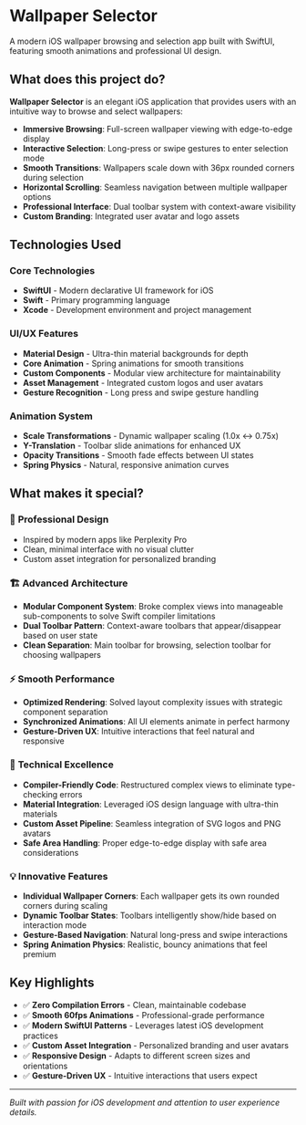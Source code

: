 # Wallpaper Selector

A modern iOS wallpaper browsing and selection app built with SwiftUI, featuring smooth animations and professional UI design.

## What does this project do?

**Wallpaper Selector** is an elegant iOS application that provides users with an intuitive way to browse and select wallpapers:

- **Immersive Browsing**: Full-screen wallpaper viewing with edge-to-edge display
- **Interactive Selection**: Long-press or swipe gestures to enter selection mode
- **Smooth Transitions**: Wallpapers scale down with 36px rounded corners during selection
- **Horizontal Scrolling**: Seamless navigation between multiple wallpaper options
- **Professional Interface**: Dual toolbar system with context-aware visibility
- **Custom Branding**: Integrated user avatar and logo assets

## Technologies Used

### Core Technologies
- **SwiftUI** - Modern declarative UI framework for iOS
- **Swift** - Primary programming language
- **Xcode** - Development environment and project management

### UI/UX Features
- **Material Design** - Ultra-thin material backgrounds for depth
- **Core Animation** - Spring animations for smooth transitions
- **Custom Components** - Modular view architecture for maintainability
- **Asset Management** - Integrated custom logos and user avatars
- **Gesture Recognition** - Long press and swipe gesture handling

### Animation System
- **Scale Transformations** - Dynamic wallpaper scaling (1.0x ↔ 0.75x)
- **Y-Translation** - Toolbar slide animations for enhanced UX
- **Opacity Transitions** - Smooth fade effects between UI states
- **Spring Physics** - Natural, responsive animation curves

## What makes it special?

### 🎨 **Professional Design**
- Inspired by modern apps like Perplexity Pro
- Clean, minimal interface with no visual clutter
- Custom asset integration for personalized branding

### 🏗️ **Advanced Architecture**
- **Modular Component System**: Broke complex views into manageable sub-components to solve Swift compiler limitations
- **Dual Toolbar Pattern**: Context-aware toolbars that appear/disappear based on user state
- **Clean Separation**: Main toolbar for browsing, selection toolbar for choosing wallpapers

### ⚡ **Smooth Performance**
- **Optimized Rendering**: Solved layout complexity issues with strategic component separation
- **Synchronized Animations**: All UI elements animate in perfect harmony
- **Gesture-Driven UX**: Intuitive interactions that feel natural and responsive

### 🔧 **Technical Excellence**
- **Compiler-Friendly Code**: Restructured complex views to eliminate type-checking errors
- **Material Integration**: Leveraged iOS design language with ultra-thin materials
- **Custom Asset Pipeline**: Seamless integration of SVG logos and PNG avatars
- **Safe Area Handling**: Proper edge-to-edge display with safe area considerations

### 💡 **Innovative Features**
- **Individual Wallpaper Corners**: Each wallpaper gets its own rounded corners during scaling
- **Dynamic Toolbar States**: Toolbars intelligently show/hide based on interaction mode
- **Gesture-Based Navigation**: Natural long-press and swipe interactions
- **Spring Animation Physics**: Realistic, bouncy animations that feel premium

## Key Highlights

- ✅ **Zero Compilation Errors** - Clean, maintainable codebase
- ✅ **Smooth 60fps Animations** - Professional-grade performance
- ✅ **Modern SwiftUI Patterns** - Leverages latest iOS development practices
- ✅ **Custom Asset Integration** - Personalized branding and user avatars
- ✅ **Responsive Design** - Adapts to different screen sizes and orientations
- ✅ **Gesture-Driven UX** - Intuitive interactions that users expect

---

*Built with passion for iOS development and attention to user experience details.* 